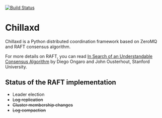 [![Build Status](https://api.travis-ci.org/ylamgarchal/chillaxd.png)](https://api.travis-ci.org/ylamgarchal/chillaxd)
# Chillaxd

Chillaxd is a Python distributed coordination framework based on ZeroMQ and RAFT consensus algorithm.

For more details on RAFT, you can read [In Search of an Understandable Consensus Algorithm][raft-paper] by Diego Ongaro and John Ousterhout, Stanford University.

## Status of the RAFT implementation

* Leader election
* ~~Log replication~~
* ~~Cluster membership changes~~
* ~~Log compaction~~

[raft-paper]: https://ramcloud.stanford.edu/wiki/download/attachments/11370504/raft.pdf

